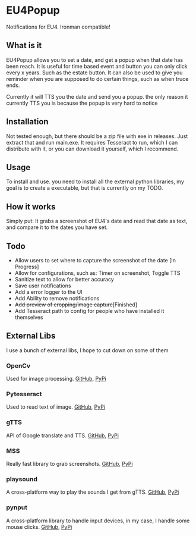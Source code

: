 # EU4Popup

Notifications for EU4. Ironman compatible!

## What is it

EU4Popup allows you to set a date, and get a popup when that date has been reach.
It is useful for time based event and button you can only click every x years. Such as the estate button. It can also be used to give you reminder when you are supposed to do certain things, such as when truce ends.

Currently it will TTS you the date and send you a popup. the only reason it currently TTS you is because the popup is very hard to notice

## Installation

Not tested enough, but there should be a zip file with exe in releases. Just extract that and run main.exe.
It requires Tesseract to run, which I can distribute with it, or you can download it yourself, which I recommend.

## Usage

To install and use. you need to install all the external python libraries, my goal is to create a executable, but that is currently on my TODO.

## How it works

Simply put: It grabs a screenshot of EU4's date and read that date as text, and compare it to the dates you have set.

## Todo

* Allow users to set where to capture the screenshot of the date [In Progress]
* Allow for configurations, such as: Timer on screenshot, Toggle TTS
* Sanitize text to allow for better accuracy
* Save user notifications
* Add a error logger to the UI
* Add Ability to remove notifications
* ~~Add preview of cropping/image capture~~[Finished]
* Add Tesseract path to config for people who have installed it themselves

## External Libs

I use a bunch of external libs, I hope to cut down on some of them

### OpenCv

Used for image processing. [GitHub](https://github.com/skvark/opencv-python), [PyPi](https://pypi.org/project/opencv-python/)

### Pytesseract

Used to read text of image. [GitHub](https://github.com/madmaze/pytesseract), [PyPi](https://pypi.org/project/pytesseract/)

### gTTS

API of Google translate and TTS. [GitHub](https://github.com/pndurette/gTTS), [PyPi](https://pypi.org/project/gTTS/)

### MSS

Really fast library to grab screenshots. [GitHub](https://github.com/BoboTiG/python-mss), [PyPi](https://pypi.org/project/mss/)

### playsound

A cross-platform way to play the sounds I get from gTTS. [GitHub](https://github.com/TaylorSMarks/playsound), [PyPi](https://pypi.org/project/playsound/)

### pynput

A cross-platform library to handle input devices, in my case, I handle some mouse clicks. [GitHub](https://github.com/moses-palmer/pynput), [PyPi](https://pypi.org/project/pynput/)